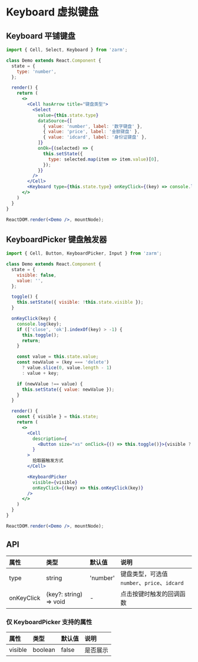 # Keyboard 虚拟键盘



## Keyboard 平铺键盘
```jsx
import { Cell, Select, Keyboard } from 'zarm';

class Demo extends React.Component {
  state = {
    type: 'number',
  };

  render() {
    return (
      <>
        <Cell hasArrow title="键盘类型">
          <Select
            value={this.state.type}
            dataSource={[
              { value: 'number', label: '数字键盘' },
              { value: 'price', label: '金额键盘' },
              { value: 'idcard', label: '身份证键盘' },
            ]}
            onOk={(selected) => {
              this.setState({
                type: selected.map(item => item.value)[0],
              });
            }}
          />
        </Cell>
        <Keyboard type={this.state.type} onKeyClick={(key) => console.log(key)} />
      </>
    )
  }
}

ReactDOM.render(<Demo />, mountNode);
```



## KeyboardPicker 键盘触发器
```jsx
import { Cell, Button, KeyboardPicker, Input } from 'zarm';

class Demo extends React.Component {
  state = {
    visible: false,
    value: '',
  };

  toggle() {
    this.setState({ visible: !this.state.visible });
  }

  onKeyClick(key) {
    console.log(key);
    if (['close', 'ok'].indexOf(key) > -1) {
      this.toggle();
      return;
    }

    const value = this.state.value;
    const newValue = (key === 'delete')
      ? value.slice(0, value.length - 1)
      : value + key;

    if (newValue !== value) {
      this.setState({ value: newValue });
    }
  }

  render() {
    const { visible } = this.state;
    return (
      <>
        <Cell
          description={
            <Button size="xs" onClick={() => this.toggle()}>{visible ? '关闭' : '开启'}</Button>
          }
        >
          拾取器触发方式
        </Cell>

        <KeyboardPicker
          visible={visible}
          onKeyClick={(key) => this.onKeyClick(key)}
        />
      </>
    )
  }
}

ReactDOM.render(<Demo />, mountNode);
```



## API

| 属性 | 类型 | 默认值 | 说明 |
| :--- | :--- | :--- | :--- |
| type | string | 'number' | 键盘类型，可选值 `number`、`price`、`idcard` |
| onKeyClick | (key?: string) => void | - | 点击按键时触发的回调函数 |

### 仅 KeyboardPicker 支持的属性
| 属性 | 类型 | 默认值 | 说明 |
| :--- | :--- | :--- | :--- |
| visible | boolean | false | 是否展示 |
